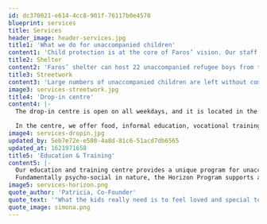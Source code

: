 ```yaml
---
id: dc370021-e614-4cc8-901f-76117b0e4578
blueprint: services
title: Services
header_image: header-services.jpg
title1: 'What we do for unaccompanied children'
content1: 'Child protection is at the core of Faros’ vision. Our staff is combing the streets of Athens seeking, supporting, and bringing unaccompanied refugee children to safety. Our drop-in centre is in the heart of the city and easily accessible. We provide a safe environment, hot meals, and psychosocial support to 100 boys and teenagers every week. Our shelter has also become home to 22 unaccompanied children. Children have access to legal services, education, and vocational training. But our vision goes even further. We strive to protect every child’s fundamental right to a childhood and equip them with the skills to face the future.'
title2: Shelter
content2: 'Faros’ shelter can host 22 unaccompanied refugee boys from the ages of 10 to 18. It is designed to be able to provide protection and immediately take in children from off the street. The shelter provides a temporary home to unaccompanied children, where the focus is to provide the best possible individual care to every child. Our approach is emphasized in our relationship with the children; we try to restore normality, guide them in critical life decisions, and enhance their curiosity and creativity through various activities.'
title3: Streetwork
content3: 'Large numbers of unaccompanied children are left without comprehensive protection and find themselves living on the streets or in informal arrangements such as squats or public parks. Our street work team, consisting of a psychologist, social worker, and a cultural mediator conduct outreach work to find unaccompanied children and provide them with support and inform them about the services offered in the drop-in centre.'
image3: services-streetwork.jpg
title4: 'Drop-in centre'
content4: |-
  The drop-in centre is open on all weekdays, and it is located in the centre of Athens, close to areas with many refugees. The purpose of the centre is to protect unaccompanied children and youth from harm, and to provide them with support and activities that will give them hope in their situation.

  In the centre, we offer food, informal education, vocational training, and recreational and sports activities. Our staff of social workers, psychologists, lawyers, and cultural mediators – as well as numerous volunteers – provides supportive and specialized care to each child.
image4: services-dropin.jpg
updated_by: 5eb7e72e-e580-4a8d-81c6-51acd7db6565
updated_at: 1621971658
title5: 'Education & Τraining'
content5: |-
  Our education and training centre provides a unique program for unaccompanied minors and refugee youth. We teach them a number of soft skills that can be used in all situations and the education component focuses specifically on finding creative solutions to the problems that the participant might be facing, or those around them.
  Fundamentally psycho-social in nature, the Horizon Program supports and equips participants to live full, whole lives – its purpose is to provide opportunities, raise self-esteem and empower young refugees to take an active part in society. The program is developed in partnership with Massachusetts Institute of Technology (MIT) D-Lab.
image5: services-horizon.png
quote_author: 'Patricia, Co-Founder'
quote_text: '"What the kids really need is to feel loved and special to have someone that can help them discover their worth and see their potential."'
quote_image: simona.png
---
```

